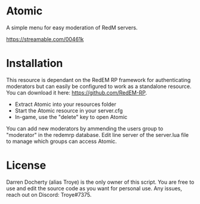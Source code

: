 # Atomic

A simple menu for easy moderation of RedM servers. 

https://streamable.com/00461k

# Installation 

This resource is dependant on the RedEM RP framework for authenticating moderators but can easily be configured to work as a standalone resource. You can download it here: https://github.com/RedEM-RP.

- Extract Atomic into your resources folder
- Start the Atomic resource in your server.cfg
- In-game, use the "delete" key to open Atomic

You can add new moderators by ammending the users group to "moderator" in the redemrp database. Edit line server of the server.lua file to manage which groups can access Atomic.

# License 

Darren Docherty (alias Troye) is the only owner of this script. You are free to use and edit the source code as you want for personal use. Any issues, reach out on Discord: Troye#7375.
